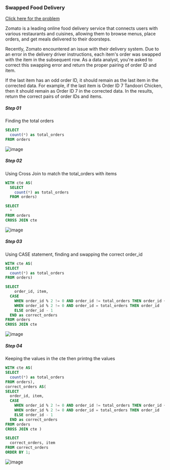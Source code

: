 ### Swapped Food Delivery
[Click here for the problem](https://datalemur.com/questions/sql-swapped-food-delivery)

Zomato is a leading online food delivery service that connects users with various restaurants and cuisines, allowing them to browse menus, place orders, and get meals delivered to their doorsteps.

Recently, Zomato encountered an issue with their delivery system. Due to an error in the delivery driver instructions, each item's order was swapped with the item in the subsequent row. As a data analyst, you're asked to correct this swapping error and return the proper pairing of order ID and item.

If the last item has an odd order ID, it should remain as the last item in the corrected data. For example, if the last item is Order ID 7 Tandoori Chicken, then it should remain as Order ID 7 in the corrected data. In the results, return the correct pairs of order IDs and items.

##### Step 01
Finding the total orders 

```sql
SELECT
  count(*) as total_orders
FROM orders
```
![image](https://github.com/user-attachments/assets/839ca475-2b40-460d-869f-d8217097bcbc)

##### Step 02
Using Cross Join to match the total_orders with items

```sql
WITH cte AS(
  SELECT
    count(*) as total_orders
  FROM orders)

SELECT
  *
FROM orders 
CROSS JOIN cte
```
![image](https://github.com/user-attachments/assets/fc2a0962-b3f3-4e16-8dc3-4f186593a319)

##### Step 03
Using CASE statement, finding and swapping the correct order_id

```sql
WITH cte AS(
SELECT
  count(*) as total_orders
FROM orders)

SELECT
    order_id, item,
  CASE 
    WHEN order_id % 2 != 0 AND order_id != total_orders THEN order_id + 1
    WHEN order_id % 2 != 0 AND order_id = total_orders THEN order_id 
    ELSE order_id - 1
  END as correct_orders
FROM orders 
CROSS JOIN cte
```
![image](https://github.com/user-attachments/assets/780d3c81-95f0-4637-b923-919a423ec071)

##### Step 04
Keeping the values in the cte then printng the  values

```sql
WITH cte AS(
SELECT
  count(*) as total_orders
FROM orders),
correct_orders AS(
SELECT
  order_id, item,
  CASE 
    WHEN order_id % 2 != 0 AND order_id != total_orders THEN order_id + 1
    WHEN order_id % 2 != 0 AND order_id = total_orders THEN order_id 
    ELSE order_id - 1
  END as correct_orders
FROM orders 
CROSS JOIN cte )

SELECT 
  correct_orders, item
FROM correct_orders
ORDER BY 1;
```
![image](https://github.com/user-attachments/assets/02c527be-b7bb-44b8-86ed-146dfd734bb1)
